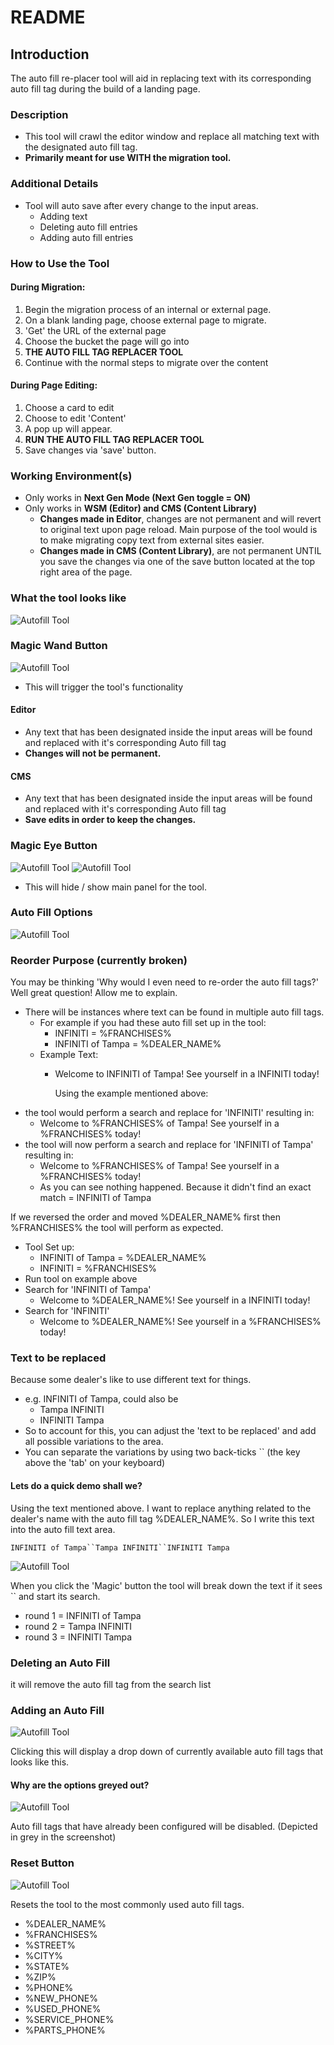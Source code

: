# README

## Introduction

The auto fill re-placer tool will aid in replacing text with its corresponding auto fill tag during the build of a landing page.

### Description

* This tool will crawl the editor window and replace all matching text with the designated auto fill tag.
* **Primarily meant for use WITH the migration tool.**

### Additional Details

* Tool will auto save after every change to the input areas.
  * Adding text
  * Deleting auto fill entries
  * Adding auto fill entries

### How to Use the Tool

#### During Migration:

1. Begin the migration process of an internal or external page.
2. On a blank landing page, choose external page to migrate.
3. 'Get' the URL of the external page
4. Choose the bucket the page will go into
5. **THE AUTO FILL TAG REPLACER TOOL**
6. Continue with the normal steps to migrate over the content

#### During Page Editing:

1. Choose a card to edit
2. Choose to edit 'Content'
3. A pop up will appear.
4. **RUN THE AUTO FILL TAG REPLACER TOOL**
5. Save changes via 'save' button.

### Working Environment\(s\)

* Only works in **Next Gen Mode \(Next Gen toggle = ON\)**
* Only works in **WSM \(Editor\) and CMS \(Content Library\)**
  * **Changes made in Editor**, changes are not permanent and will revert to original text upon page reload. Main purpose of the tool would is to make migrating copy text from external sites easier.
  * **Changes made in CMS \(Content Library\)**, are not permanent UNTIL you save the changes via one of the save button located at the top right area of the page.

### What the tool looks like

![Autofill Tool](.gitbook/assets/whattoollookslike.png)

### Magic Wand Button

![Autofill Tool](.gitbook/assets/apply_autofills.png)

* This will trigger the tool's functionality

#### Editor

* Any text that has been designated inside the input areas will be found and replaced with it's corresponding Auto fill tag
* **Changes will not be permanent.**

#### CMS

* Any text that has been designated inside the input areas will be found and replaced with it's corresponding Auto fill tag
* **Save edits in order to keep the changes.**

### Magic Eye Button

![Autofill Tool](.gitbook/assets/hide_panel.png) ![Autofill Tool](.gitbook/assets/unhide_panel.png)

* This will hide / show main panel for the tool.

### Auto Fill Options

![Autofill Tool](.gitbook/assets/autofill_option_breakdown.png)

### Reorder Purpose \(currently broken\)

You may be thinking 'Why would I even need to re-order the auto fill tags?' Well great question! Allow me to explain.

* There will be instances where text can be found in multiple auto fill tags.
  * For example if you had these auto fill set up in the tool:
    * INFINITI = %FRANCHISES%
    * INFINITI of Tampa = %DEALER\_NAME%
  * Example Text:
    * Welcome to INFINITI of Tampa!  See yourself in a INFINITI today!

      Using the example mentioned above:
* the tool would perform a search and replace for 'INFINITI' resulting in:
  * Welcome to %FRANCHISES% of Tampa!  See yourself in a %FRANCHISES% today!
* the tool will now perform a search and replace for 'INFINITI of Tampa' resulting in:
  * Welcome to %FRANCHISES% of Tampa!  See yourself in a %FRANCHISES% today!
  * As you can see nothing happened.  Because it didn't find an exact match = INFINITI of Tampa

If we reversed the order and moved %DEALER\_NAME% first then %FRANCHISES% the tool will perform as expected.

* Tool Set up:
  * INFINITI of Tampa = %DEALER\_NAME%
  * INFINITI = %FRANCHISES%
* Run tool on example above
* Search for 'INFINITI of Tampa'
  * Welcome to %DEALER\_NAME%!  See yourself in a INFINITI today!
* Search for 'INFINITI'
  * Welcome to %DEALER\_NAME%!  See yourself in a %FRANCHISES% today!

### Text to be replaced

Because some dealer's like to use different text for things.

* e.g. INFINITI of Tampa, could also be
  * Tampa INFINITI
  * INFINITI Tampa
* So to account for this, you can adjust the 'text to be replaced' and add all possible variations to the area.
* You can separate the variations by using two back-ticks \`\` \(the key above the 'tab' on your keyboard\)

#### Lets do a quick demo shall we?

Using the text mentioned above. I want to replace anything related to the dealer's name with the auto fill tag %DEALER\_NAME%. So I write this text into the auto fill text area.

```text
INFINITI of Tampa``Tampa INFINITI``INFINITI Tampa
```

![Autofill Tool](.gitbook/assets/autofillentry.png)

When you click the 'Magic' button the tool will break down the text if it sees \`\` and start its search.

* round 1 = INFINITI of Tampa
* round 2 = Tampa INFINITI
* round 3 = INFINITI Tampa

### Deleting an Auto Fill

it will remove the auto fill tag from the search list

### Adding an Auto Fill

![Autofill Tool](.gitbook/assets/add_autofill.png)

Clicking this will display a drop down of currently available auto fill tags that looks like this.

#### Why are the options greyed out?

![Autofill Tool](.gitbook/assets/autofilldropdown.png)

Auto fill tags that have already been configured will be disabled. \(Depicted in grey in the screenshot\)

### Reset Button

![Autofill Tool](.gitbook/assets/reset.png)

Resets the tool to the most commonly used auto fill tags.

* %DEALER\_NAME%
* %FRANCHISES%
* %STREET%
* %CITY%
* %STATE%
* %ZIP%
* %PHONE%
* %NEW\_PHONE%
* %USED\_PHONE%
* %SERVICE\_PHONE%
* %PARTS\_PHONE%

